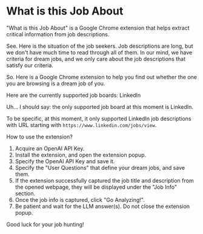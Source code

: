# What is this Job About

"What is this Job About" is a Google Chrome extension that helps extract critical information from job descriptions. 

See. Here is the situation of the job seekers. 
Job descriptions are long, but we don't have much time to read through all of them. 
In our mind, we have criteria for dream jobs, and we only care about the job descriptions that satisfy our criteria. 

So. Here is a Google Chrome extension to help you find out whether the one you are browsing is a dream job of you. 

Here are the currently supported job boards: 
LinkedIn 

Uh... I should say: the only supported job board at this moment is LinkedIn. 

To be specific, at this moment, it only supported LinkedIn job descriptions with URL starting with `https://www.linkedin.com/jobs/view`.  

How to use the extension?
1. Acquire an OpenAI API Key.
2. Install the extension, and open the extension popup.  
3. Specify the OpenAI API Key and save it. 
4. Specify the "User Questions" that define your dream jobs, and save them. 
5. If the extension successfully captured the job title and description from the opened webpage, they will be displayed under the "Job Info" section. 
6. Once the job info is captured, click "Go Analyzing!". 
7. Be patient and wait for the LLM answer(s). Do not close the extension popup. 

Good luck for your job hunting! 